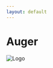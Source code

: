 ```yaml
---
layout: default
---
```


# Auger

![Logo](https://andy-fillebrown.github.io/auger/assets/images/logo.png)
